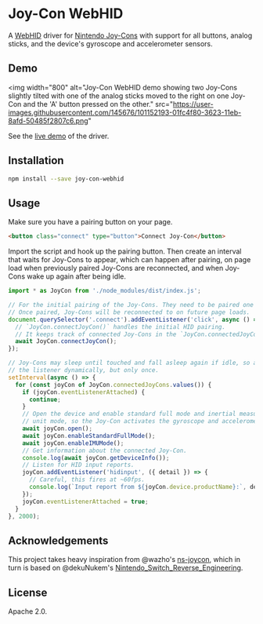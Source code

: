# Joy-Con WebHID

A [WebHID](https://web.dev/hid) driver for
[Nintendo Joy-Cons](https://en.wikipedia.org/wiki/Joy-Con) with support for all buttons, analog
sticks, and the device's gyroscope and accelerometer sensors.

## Demo

<img
width="800"
alt="Joy-Con WebHID demo showing two Joy-Cons slightly tilted with one of the analog sticks moved to the right on one Joy-Con and the 'A' button pressed on the other."
src="https://user-images.githubusercontent.com/145676/101152193-01fc4f80-3623-11eb-8afd-50485f2807c6.png"

>

See the [live demo](https://tomayac.github.io/joy-con-webhid/demo/) of the driver.

## Installation

```bash
npm install --save joy-con-webhid
```

## Usage

Make sure you have a pairing button on your page.

```html
<button class="connect" type="button">Connect Joy-Con</button>
```

Import the script and hook up the pairing button.
Then create an interval that waits for Joy-Cons to appear,
which can happen after pairing, on page load when previously paired Joy-Cons are reconnected,
and when Joy-Cons wake up again after being idle.

```js
import * as JoyCon from './node_modules/dist/index.js';

// For the initial pairing of the Joy-Cons. They need to be paired one by one.
// Once paired, Joy-Cons will be reconnected to on future page loads.
document.querySelector('.connect').addEventListener('click', async () => {
  // `JoyCon.connectJoyCon()` handles the initial HID pairing.
  // It keeps track of connected Joy-Cons in the `JoyCon.connectedJoyCons` Map.
  await JoyCon.connectJoyCon();
});

// Joy-Cons may sleep until touched and fall asleep again if idle, so attach
// the listener dynamically, but only once.
setInterval(async () => {
  for (const joyCon of JoyCon.connectedJoyCons.values()) {
    if (joyCon.eventListenerAttached) {
      continue;
    }
    // Open the device and enable standard full mode and inertial measurement
    // unit mode, so the Joy-Con activates the gyroscope and accelerometers.
    await joyCon.open();
    await joyCon.enableStandardFullMode();
    await joyCon.enableIMUMode();
    // Get information about the connected Joy-Con.
    console.log(await joyCon.getDeviceInfo());
    // Listen for HID input reports.
    joyCon.addEventListener('hidinput', ({ detail }) => {
      // Careful, this fires at ~60fps.
      console.log(`Input report from ${joyCon.device.productName}:`, detail);
    });
    joyCon.eventListenerAttached = true;
  }
}, 2000);
```

## Acknowledgements

This project takes heavy inspiration from @wazho's [ns-joycon](https://github.com/wazho/ns-joycon),
which in turn is based on @dekuNukem's
[Nintendo_Switch_Reverse_Engineering](https://github.com/dekuNukem/Nintendo_Switch_Reverse_Engineering).

## License

Apache 2.0.
